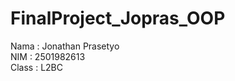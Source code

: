 # FinalProject_Jopras_OOP
Nama : Jonathan Prasetyo                                                                                                                        
NIM : 2501982613                                                                                                                                    
Class : L2BC                                                                                                                           
